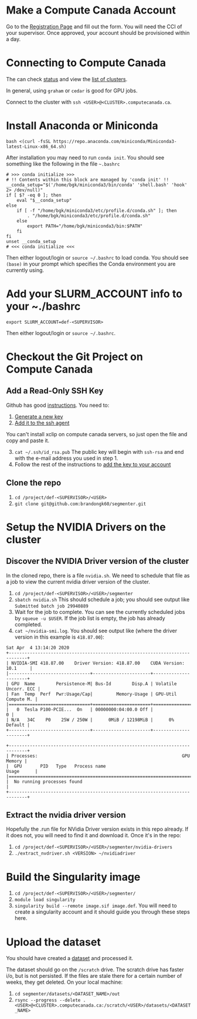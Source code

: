 # Make a Compute Canada Account

Go to the [Registration Page](https://ccdb.computecanada.ca/account_application) and fill out the form.  You will need the CCI of your supervisor.  Once approved, your account should be provisioned within a day.

# Connecting to Compute Canada

The can check [status](https://status.computecanada.ca/) and view the [list of clusters](https://www.computecanada.ca/research-portal/accessing-resources/available-resources/).

In general, using `graham` or `cedar` is good for GPU jobs.

Connect to the cluster with `ssh <USER>@<CLUSTER>.computecanada.ca`.

# Install Anaconda or Miniconda

`bash <(curl -fsSL https://repo.anaconda.com/miniconda/Miniconda3-latest-Linux-x86_64.sh)`

After installation you may need to run `conda init`.  You should see something like the following in the file `~.bashrc`

```
# >>> conda initialize >>>
# !! Contents within this block are managed by 'conda init' !!
__conda_setup="$('/home/bgk/miniconda3/bin/conda' 'shell.bash' 'hook' 2> /dev/null)"
if [ $? -eq 0 ]; then
    eval "$__conda_setup"
else
    if [ -f "/home/bgk/miniconda3/etc/profile.d/conda.sh" ]; then
        . "/home/bgk/miniconda3/etc/profile.d/conda.sh"
    else
        export PATH="/home/bgk/miniconda3/bin:$PATH"
    fi
fi
unset __conda_setup
# <<< conda initialize <<<
```
Then either logout/login or `source ~/.bashrc` to load conda.  You should see `(base)` in your prompt which specifies the Conda environment you are currently using.

# Add your SLURM_ACCOUNT info to your ~./bashrc

`export SLURM_ACCOUNT=def-<SUPERVISOR>`

Then either logout/login or `source ~/.bashrc`.

# Checkout the Git Project on Compute Canada

## Add a Read-Only SSH Key

Github has good [instructions](https://help.github.com/en/github/authenticating-to-github/adding-a-new-ssh-key-to-your-github-account).  You need to:

1. [Generate a new key](https://help.github.com/en/github/authenticating-to-github/generating-a-new-ssh-key-and-adding-it-to-the-ssh-agent#generating-a-new-ssh-key)
2. [Add it to the ssh agent](https://help.github.com/en/github/authenticating-to-github/generating-a-new-ssh-key-and-adding-it-to-the-ssh-agent#adding-your-ssh-key-to-the-ssh-agent)

You can't install xclip on compute canada servers, so just open the file and copy and paste it.

3. `cat ~/.ssh/id_rsa.pub`  The public key will begin with `ssh-rsa` and end with the e-mail address you used in step 1.
4. Follow the rest of the instructions to [add the key to your account](https://help.github.com/en/github/authenticating-to-github/adding-a-new-ssh-key-to-your-github-account)

## Clone the repo

1. `cd /project/def-<SUPERVISOR>/<USER>`
2. `git clone git@github.com:brandongk60/segmenter.git`

# Setup the NVIDIA Drivers on the cluster

## Discover the NVIDIA Driver version of the cluster

In the cloned repo, there is a file `nvidia.sh`.  We need to schedule that file as a job to view the current nvidia driver version of the cluster.

1. `cd /project/def-<SUPERVISOR>/<USER>/segmenter`
2. `sbatch nvidia.sh`  This should schedule a job; you should see output like `Submitted batch job 29940889`
3. Wait for the job to complete.  You can see the currently scheduled jobs by `squeue -u $USER`.  If the job list is empty, the job has already completed.
4. `cat ~/nvidia-smi.log`.  You should see output like (where the driver version in this example is `418.87.00`):

```
Sat Apr  4 13:14:20 2020       
+-----------------------------------------------------------------------------+
| NVIDIA-SMI 418.87.00    Driver Version: 418.87.00    CUDA Version: 10.1     |
|-------------------------------+----------------------+----------------------+
| GPU  Name        Persistence-M| Bus-Id        Disp.A | Volatile Uncorr. ECC |
| Fan  Temp  Perf  Pwr:Usage/Cap|         Memory-Usage | GPU-Util  Compute M. |
|===============================+======================+======================|
|   0  Tesla P100-PCIE...  On   | 00000000:04:00.0 Off |                    0 |
| N/A   34C    P0    25W / 250W |      0MiB / 12198MiB |      0%      Default |
+-------------------------------+----------------------+----------------------+
                                                                               
+-----------------------------------------------------------------------------+
| Processes:                                                       GPU Memory |
|  GPU       PID   Type   Process name                             Usage      |
|=============================================================================|
|  No running processes found                                                 |
+-----------------------------------------------------------------------------+
```

## Extract the nvidia driver version

Hopefully the .run file for NVidia Driver version exists in this repo already.  If it does not, you will need to find it and download it.  Once it's in the repo:

1. `cd /project/def-<SUPERVISOR>/<USER>/segmenter/nvidia-drivers`
2. `./extract_nvdriver.sh <VERSION> ~/nvidiadriver`

# Build the Singularity image

1. `cd /project/def-<SUPERVISOR>/<USER>/segmenter/`
2. `module load singularity`
3. `singularity build --remote image.sif image.def`.  You will need to create a singularity account and it should guide you through these steps here.

# Upload the dataset

You should have created a [dataset](dataset.md) and processed it.

The dataset should go on the `/scratch` drive.  The scratch drive has faster i/o, but is not persisted.  If the files are stale there for a certain number of weeks, they get deleted.  On your local machine:

1. `cd segmenter/datasets/<DATASET_NAME>/out`
2. `rsync --progress --delete . <USER>@<CLUSTER>.computecanada.ca:/scratch/<USER>/datasets/<DATASET_NAME>`
